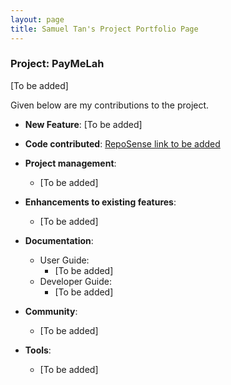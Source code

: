 ```yaml
---
layout: page
title: Samuel Tan's Project Portfolio Page
---
```


### Project: PayMeLah

[To be added]

Given below are my contributions to the project.

* **New Feature**: [To be added]

* **Code contributed**: [RepoSense link to be added]()

* **Project management**:
    * [To be added]

* **Enhancements to existing features**:
    * [To be added]

* **Documentation**:
    * User Guide:
        * [To be added]
    * Developer Guide:
        * [To be added]

* **Community**:
    * [To be added]

* **Tools**:
    * [To be added]
